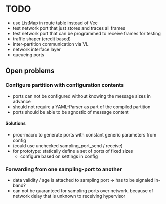 # TODO

- use ListMap in route table instead of Vec
- test network port that just stores and traces all frames
- test network port that can be programmed to receive frames for testing 
- traffic shaper (credit based)
- inter-partition communication via VL
- network interface layer
- queueing ports

## Open problems

### Configure partition with configuration contents
- ports can not be configured without knowing the message sizes in advance
- should not require a YAML-Parser as part of the compiled partition
- ports should be able to be agnostic of message content

#### Solutions
- proc-macro to generate ports with constant generic parameters from config
- (could use unchecked sampling_port_send / receive)
- for prototype: statically define a set of ports of fixed sizes
  - configure based on settings in config

### Forwarding from one sampling-port to another
- data validity / age is attached to sampling port -> has to be signaled in-band?
- can not be guaranteed for sampling ports over network, because of network delay that is unknown to receiving hypervisor